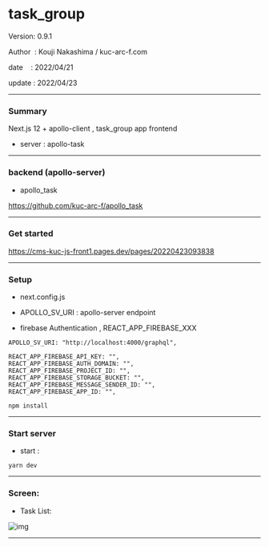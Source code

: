 ﻿# task_group

 Version: 0.9.1

 Author  : Kouji Nakashima / kuc-arc-f.com

 date    : 2022/04/21

 update  : 2022/04/23 

***
### Summary

Next.js 12 + apollo-client ,  task_group app frontend

* server : apollo-task

***
### backend (apollo-server)

* apollo_task

https://github.com/kuc-arc-f/apollo_task

***
### Get started

https://cms-kuc-js-front1.pages.dev/pages/20220423093838

***
### Setup

* next.config.js

* APOLLO_SV_URI : apollo-server endpoint

* firebase Authentication , REACT_APP_FIREBASE_XXX

```
APOLLO_SV_URI: "http://localhost:4000/graphql",

REACT_APP_FIREBASE_API_KEY: "",
REACT_APP_FIREBASE_AUTH_DOMAIN: "",
REACT_APP_FIREBASE_PROJECT_ID: "",
REACT_APP_FIREBASE_STORAGE_BUCKET: "",
REACT_APP_FIREBASE_MESSAGE_SENDER_ID: "",
REACT_APP_FIREBASE_APP_ID: "",

```
```
npm install
```

***
### Start server
* start :

```
yarn dev
```

***
### Screen:

* Task List:

![img](https://img-static-kuc.netlify.app/img/task_group/ss-taskList-0423.png)


***


